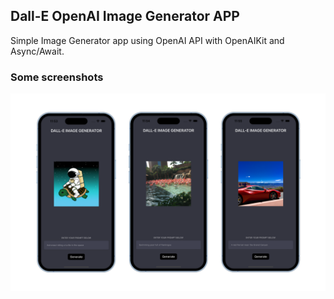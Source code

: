 ## Dall-E OpenAI Image Generator APP
Simple Image Generator app using OpenAI API with OpenAIKit and Async/Await.

### Some screenshots
![Habit Tracker](/images/open-ai-image-generator.png)
